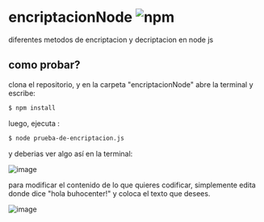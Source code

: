 # encriptacionNode ![npm](https://img.shields.io/badge/node-v.12.18.3-green)
  diferentes metodos de encriptacion y decriptacion en node js

## como probar? 

clona el repositorio, y en la carpeta "encriptacionNode" abre la terminal y escribe:

```bash
$ npm install 
```
luego, ejecuta :

```bash
$ node prueba-de-encriptacion.js 
```

y deberias ver algo así en la terminal:

![image](https://user-images.githubusercontent.com/44983658/88445942-0fdbd180-cdf4-11ea-9060-158063795b57.png)

para modificar el contenido de lo que quieres codificar, simplemente edita donde dice "hola buhocenter!" y coloca el texto que desees.

![image](https://user-images.githubusercontent.com/44983658/88445978-63e6b600-cdf4-11ea-8e7c-47c532e375ca.png)
